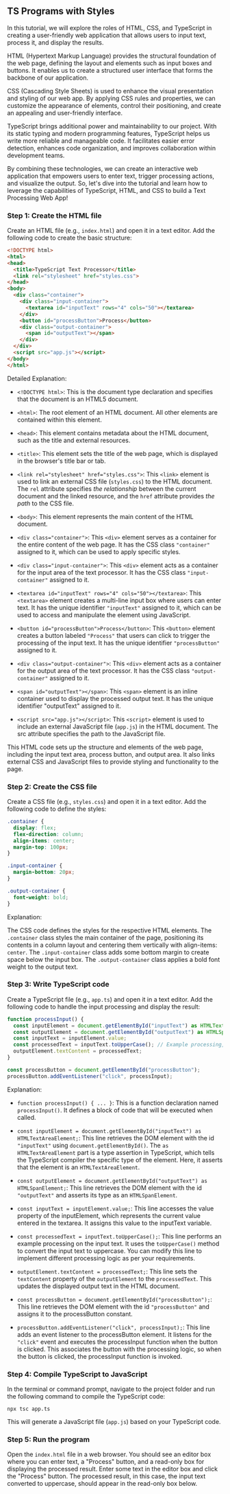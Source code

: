 ## TS Programs with Styles

In this tutorial, we will explore the roles of HTML, CSS, and TypeScript in creating a user-friendly web application that allows users to input text, process it, and display the results.

HTML (Hypertext Markup Language) provides the structural foundation of the web page, defining the layout and elements such as input boxes and buttons. It enables us to create a structured user interface that forms the backbone of our application.

CSS (Cascading Style Sheets) is used to enhance the visual presentation and styling of our web app. By applying CSS rules and properties, we can customize the appearance of elements, control their positioning, and create an appealing and user-friendly interface.

TypeScript brings additional power and maintainability to our project. With its static typing and modern programming features, TypeScript helps us write more reliable and manageable code. It facilitates easier error detection, enhances code organization, and improves collaboration within development teams.

By combining these technologies, we can create an interactive web application that empowers users to enter text, trigger processing actions, and visualize the output. So, let's dive into the tutorial and learn how to leverage the capabilities of TypeScript, HTML, and CSS to build a Text Processing Web App!

### Step 1: Create the HTML file

Create an HTML file (e.g., `index.html`) and open it in a text editor. Add the following code to create the basic structure:


``` html
<!DOCTYPE html>
<html>
<head>
  <title>TypeScript Text Processor</title>
  <link rel="stylesheet" href="styles.css">
</head>
<body>
  <div class="container">
    <div class="input-container">
      <textarea id="inputText" rows="4" cols="50"></textarea>
    </div>
    <button id="processButton">Process</button>
    <div class="output-container">
      <span id="outputText"></span>
    </div>
  </div>
  <script src="app.js"></script>
</body>
</html>
```

Detailed Explanation:

- `<!DOCTYPE html>`: This is the document type declaration and specifies that the document is an HTML5 document.

- `<html>`: The root element of an HTML document. All other elements are contained within this element.

- `<head>`: This element contains metadata about the HTML document, such as the title and external resources.

- `<title>`: This element sets the title of the web page, which is displayed in the browser's title bar or tab.

- `<link rel="stylesheet" href="styles.css">`: This `<link>` element is used to link an external CSS file (`styles.css`) to the HTML document. The `rel` attribute specifies *the relationship* between the current document and the linked resource, and the `href` attribute provides *the path* to the CSS file.

- `<body>`: This element represents the main content of the HTML document.

- `<div class="container">`: This `<div>` element serves as a container for the entire content of the web page. It has the CSS class `"container"` assigned to it, which can be used to apply specific styles.

- `<div class="input-container">`: This `<div>` element acts as a container for the input area of the text processor. It has the CSS class `"input-container"` assigned to it.

- `<textarea id="inputText" rows="4" cols="50"></textarea>`: This `<textarea>` element creates a multi-line input box where users can enter text. It has the unique identifier `"inputText"` assigned to it, which can be used to access and manipulate the element using JavaScript.

- `<button id="processButton">Process</button>`: This `<button>` element creates a button labeled `"Process"` that users can click to trigger the processing of the input text. It has the unique identifier `"processButton"` assigned to it.

- `<div class="output-container">`: This `<div>` element acts as a container for the output area of the text processor. It has the CSS class `"output-container"` assigned to it.

- `<span id="outputText"></span>`: This `<span>` element is an inline container used to display the processed output text. It has the unique identifier "outputText" assigned to it.

- `<script src="app.js"></script>`: This `<script>` element is used to include an external JavaScript file (`app.js`) in the HTML document. The src attribute specifies the path to the JavaScript file.

This HTML code sets up the structure and elements of the web page, including the input text area, process button, and output area. It also links external CSS and JavaScript files to provide styling and functionality to the page.

### Step 2: Create the CSS file

Create a CSS file (e.g., `styles.css`) and open it in a text editor. Add the following code to define the styles:

```css
.container {
  display: flex;
  flex-direction: column;
  align-items: center;
  margin-top: 100px;
}

.input-container {
  margin-bottom: 20px;
}

.output-container {
  font-weight: bold;
}
```

Explanation:

The CSS code defines the styles for the respective HTML elements. The `.container` class styles the main container of the page, positioning its contents in a column layout and centering them vertically with 
align-items: `center`.
The `.input-container` class adds some bottom margin to create space below the input box.
The `.output-container` class applies a bold font weight to the output text.

### Step 3: Write TypeScript code

Create a TypeScript file (e.g., `app.ts`) and open it in a text editor. Add the following code to handle the input processing and display the result:

```typescript
function processInput() {
  const inputElement = document.getElementById("inputText") as HTMLTextAreaElement;
  const outputElement = document.getElementById("outputText") as HTMLSpanElement;
  const inputText = inputElement.value;
  const processedText = inputText.toUpperCase(); // Example processing, modify as needed
  outputElement.textContent = processedText;
}

const processButton = document.getElementById("processButton");
processButton.addEventListener("click", processInput);
```

Explanation:

- `function processInput() { ... }`: This is a function declaration named `processInput()`. It defines a block of code that will be executed when called.

- `const inputElement = document.getElementById("inputText") as HTMLTextAreaElement;`: This line retrieves the DOM element with the id `"inputText"` using `document.getElementById()`. The `as HTMLTextAreaElement` part is a type assertion in TypeScript, which tells the TypeScript compiler the specific type of the element. Here, it asserts that the element is an `HTMLTextAreaElement`.

- `const outputElement = document.getElementById("outputText") as HTMLSpanElement;`: This line retrieves the DOM element with the id `"outputText"` and asserts its type as an `HTMLSpanElement`.

- `const inputText = inputElement.value;`: This line accesses the value property of the inputElement, which represents the current value entered in the textarea. It assigns this value to the inputText variable.

- `const processedText = inputText.toUpperCase();`: This line performs an example processing on the input text. It uses the `toUpperCase()` method to convert the input text to uppercase. You can modify this line to implement different processing logic as per your requirements.

- `outputElement.textContent = processedText;`: This line sets the `textContent` property of the `outputElement` to the `processedText`. This updates the displayed output text in the HTML document.

- `const processButton = document.getElementById("processButton");`: This line retrieves the DOM element with the id `"processButton"` and assigns it to the processButton constant.

- `processButton.addEventListener("click", processInput);`: This line adds an event listener to the processButton element. It listens for the `"click"` event and executes the processInput function when the button is clicked. This associates the button with the processing logic, so when the button is clicked, the processInput function is invoked.



### Step 4: Compile TypeScript to JavaScript

In the terminal or command prompt, navigate to the project folder and run the following command to compile the TypeScript code:

```csgarp
npx tsc app.ts
```

This will generate a JavaScript file (`app.js`) based on your TypeScript code.

### Step 5: Run the program

Open the `index.html` file in a web browser. You should see an editor box where you can enter text, a "Process" button, and a read-only box for 
displaying the processed result. Enter some text in the editor box and click the "Process" button. The processed result, in this case, the input text 
converted to uppercase, should appear in the read-only box below.

